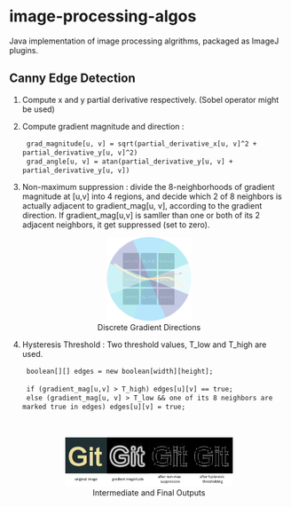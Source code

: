 # image-processing-algos
Java implementation of image processing algrithms, packaged as ImageJ plugins.

## Canny Edge Detection ##
1. Compute x and y partial derivative respectively. (Sobel operator might be used) 
2. Compute gradient magnitude and direction :
	
		grad_magnitude[u, v] = sqrt(partial_derivative_x[u, v]^2 + partial_derivative_y[u, v]^2)
		grad_angle[u, v] = atan(partial_derivative_y[u, v] + partial_derivative_y[u, v])

3. Non-maximum suppression : divide the 8-neighborhoods of gradient magnitude at [u,v] into 4 regions, and decide which 2 of 8 neighbors is actually adjacent to gradient\_mag[u, v], according to the gradient direction. If gradient\_mag[u,v] is samller than one or both of its 2 adjacent neighbors, it get suppressed (set to zero).

<div align=center>
<img src="/img/figures/discrete_gradient_directions.png" width="30%">
<br/>
Discrete Gradient Directions

</div>
	
4. Hysteresis Threshold : Two threshold values, T_low and T_high are used. 
	
		boolean[][] edges = new boolean[width][height];
		
		if (gradient_mag[u,v] > T_high) edges[u][v] == true;
		else (gradient_mag[u, v] > T_low && one of its 8 neighbors are marked true in edges) edges[u][v] = true;
		
<br/>
<br/>


<div align=center>
<img src="/img/screenshots/canny_edge.png" width="60%">
<br/>	
Intermediate and Final Outputs
	
</div>

